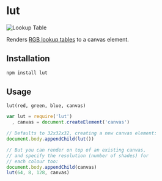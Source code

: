 # lut #

![Lookup Table](https://raw.github.com/hughsk/lut/master/image.png)

Renders [RGB lookup tables](http://the-witness.net/news/2012/08/fun-with-in-engine-color-grading/) to a canvas element.

## Installation ##

``` bash
npm install lut
```

## Usage ##

`lut(red, green, blue, canvas)`

``` javascript
var lut = require('lut')
  , canvas = document.createElement('canvas')

// Defaults to 32x32x32, creating a new canvas element:
document.body.appendChild(lut())

// But you can render on top of an existing canvas,
// and specify the resolution (number of shades) for
// each colour too:
document.body.appendChild(canvas)
lut(64, 8, 128, canvas)
```